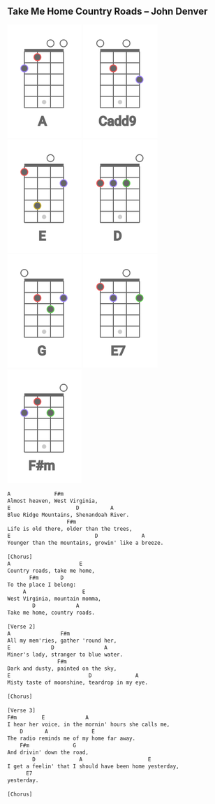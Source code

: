 ## Take Me Home Country Roads – John Denver

![A][] ![Cadd9][] ![E][] ![D][] ![G][] ![E7][] ![F#m][]

```
A              F#m
Almost heaven, West Virginia,
E                     D          A
Blue Ridge Mountains, Shenandoah River.
                   F#m
Life is old there, older than the trees,
E                           D              A
Younger than the mountains, growin' like a breeze.

[Chorus]
A                      E
Country roads, take me home,
       F#m       D
To the place I belong:
     A                  E
West Virginia, mountain momma,
        D             A
Take me home, country roads.

[Verse 2]
A                F#m
All my mem'ries, gather 'round her,
E             D                A
Miner's lady, stranger to blue water.
                F#m
Dark and dusty, painted on the sky,
E                         D              A
Misty taste of moonshine, teardrop in my eye.

[Chorus]

[Verse 3]
F#m        E             A
I hear her voice, in the mornin' hours she calls me, 
    D       A              E
The radio reminds me of my home far away.
    F#m              G
And drivin' down the road,
        D              A                     E
I get a feelin' that I should have been home yesterday,
      E7
yesterday.

[Chorus]
```
[A]: https://raw.githubusercontent.com/Capevace/ukulele-chords/main/svgs/A.svg
[Cadd9]: https://raw.githubusercontent.com/Capevace/ukulele-chords/main/svgs/Cadd9.svg
[E]: https://raw.githubusercontent.com/Capevace/ukulele-chords/main/svgs/E.svg
[D]: https://raw.githubusercontent.com/Capevace/ukulele-chords/main/svgs/D.svg
[G]: https://raw.githubusercontent.com/Capevace/ukulele-chords/main/svgs/G.svg
[E7]: https://raw.githubusercontent.com/Capevace/ukulele-chords/main/svgs/E7.svg
[F#m]: https://raw.githubusercontent.com/Capevace/ukulele-chords/main/svgs/F%23m.svg